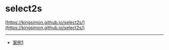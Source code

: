 
# select2s
 [https://kingsimon.github.io/select2s/](https://kingsimon.github.io/select2s/)

---
 - [案例1](docs/exp1.html)
